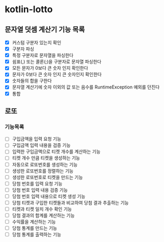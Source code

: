 # kotlin-lotto

## 문자열 덧셈 계산기 기능 목록
- [x] 커스텀 구분자 있는지 확인
- [x] 구분자 파싱
- [x] 특정 구분자로 문자열을 파싱한다
- [x] 쉼표(,) 또는 콜론(;)을 구분자로 문자열 파싱한다 
- [x] 모든 문자가 0보다 큰 숫자 인지 확인한다
- [x] 문자가 0보다 큰 숫자 인지 큰 숫자인지 확인한다 
- [x] 숫자들의 합을 구한다
- [x] 문자열 계산기에 숫자 이외의 값 또는 음수를 RuntimeException 예외를 던진다
- [x] 통합 

## 로또
### 기능목록
- [ ] 구입금액을 입력 요청 기능
- [ ] 구입금액 입력 내용을 검증 기능
- [ ] 입력한 구입금액으로 티켓 개수를 계산하는 기능
- [ ] 티켓 개수 만큼 티켓을 생성하는 기능
- [ ] 자동으로 로또번호를 생성하는 기능
- [ ] 생성한 로또번호를 정렬하는 기능
- [ ] 생성한 로또번호로 티켓을 만드는 기능
- [ ] 당첨 번호를 입력 요청 기능
- [ ] 당첨 번호 입력 내용 검증 기능
- [ ] 당첨 번호 입력 내용으로 티켓 생성 기능
- [ ] 당첨 티켓과 구입한 티켓들과 비교하여 당첨 결과 추출하는 기능
- [ ] 티켓과 티켓 일치 개수 확인 기능
- [ ] 당첨 결과의 합계를 계산하는 기능
- [ ] 수익률을 계산하는 기능
- [ ] 당첨 통계를 만드는 기능
- [ ] 당첨 통계를 출력하는 기능
